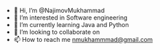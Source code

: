 - 👋 Hi, I’m @NajimovMukhammad
- 👀 I’m interested in Software engineering
- 🌱 I’m currently learning Java and Python
- 💞️ I’m looking to collaborate on 
- 📫 How to reach me nmukhammmad@gmail.com

<!---
NajimovMukhammad/NajimovMukhammad is a ✨ special ✨ repository because its `README.md` (this file) appears on your GitHub profile.
You can click the Preview link to take a look at your changes.
